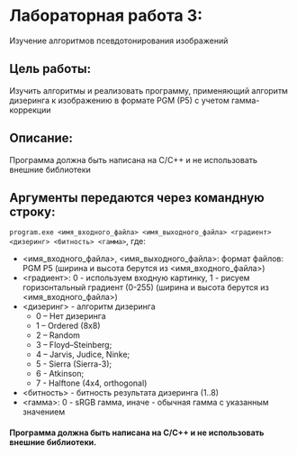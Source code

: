 # Лабораторная работа 3:  
Изучение алгоритмов псевдотонирования изображений
## **Цель работы**:  
Изучить алгоритмы и реализовать программу, применяющий алгоритм дизеринга к изображению в формате PGM (P5) с учетом гамма-коррекции
## **Описание**:  
Программа должна быть написана на C/C++ и не использовать внешние библиотеки
## Аргументы передаются через командную строку:
`program.exe <имя_входного_файла> <имя_выходного_файла> <градиент> <дизеринг> <битность> <гамма>`, где:
* <имя_входного_файла>, <имя_выходного_файла>: формат файлов: PGM P5 (ширина и высота берутся из <имя_входного_файла>)
* <градиент>: 0 - используем входную картинку, 1 - рисуем горизонтальный градиент (0-255) (ширина и высота берутся из <имя_входного_файла>)
* <дизеринг> - алгоритм дизеринга
    + 0 – Нет дизеринга
    + 1 – Ordered (8x8)
    + 2 – Random
    + 3 – Floyd–Steinberg;
    + 4 – Jarvis, Judice, Ninke;
    + 5 - Sierra (Sierra-3);
    + 6 - Atkinson;
    + 7 - Halftone (4x4, orthogonal)
* <битность> - битность результата дизеринга (1..8)
* <гамма>: 0 - sRGB гамма, иначе - обычная гамма с указанным значением
#### Программа должна быть написана на C/C++ и не использовать внешние библиотеки.
